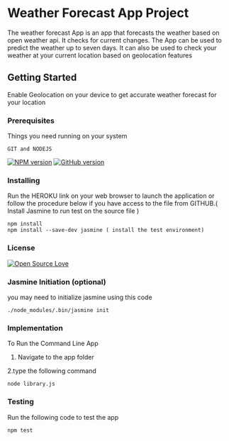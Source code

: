 # Weather Forecast App Project

The weather forecast App is an app that forecasts the weather based on open weather api. It checks for current changes. The App can be used to predict the weather up to seven days. It can also be used to check your weather at your current location based on geolocation features 

## Getting Started

Enable Geolocation on your device to get accurate weather forecast for your location

### Prerequisites

Things you need running on your system

```
GIT and NODEJS 
```
[![NPM version](https://badge.fury.io/js/badge-list.svg)](http://badge.fury.io/js/badge-list)
[![GitHub version](https://badge.fury.io/gh/boennemann%2Fbadges.svg)](http://badge.fury.io/gh/boennemann%2Fbadges)

### Installing

Run the HEROKU link on your web browser to launch the application or follow the procedure below if you have access to the file from GITHUB.( Install Jasmine to run test on the source file )

```
npm install
npm install --save-dev jasmine ( install the test environment)
```
### License

[![Open Source Love](https://badges.frapsoft.com/os/mit/mit.svg?v=102)](https://github.com/ellerbrock/open-source-badge/)
### Jasmine Initiation (optional)

you may need to initialize jasmine using this code

```
./node_modules/.bin/jasmine init
```
### Implementation


To Run the Command Line App 

1. Navigate to the app folder

2.type the following command

```
node library.js
```

### Testing

Run the following code to test the app

```
npm test
```
